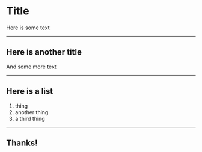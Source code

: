 
# Title
Here is some text

---

## Here is another title
And some more text

---

## Here is a list

1. thing
2. another thing
3. a third thing

---

## Thanks!




